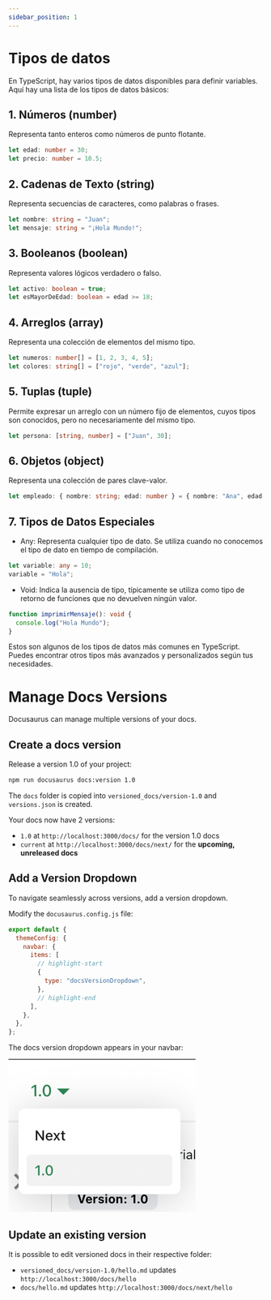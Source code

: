 ```yaml
---
sidebar_position: 1
---
```


# Tipos de datos

En TypeScript, hay varios tipos de datos disponibles para definir variables. Aquí hay una lista de los tipos de datos básicos:

## 1. Números (number)

Representa tanto enteros como números de punto flotante.

```ts
let edad: number = 30;
let precio: number = 10.5;
```

## 2. Cadenas de Texto (string)

Representa secuencias de caracteres, como palabras o frases.

```ts
let nombre: string = "Juan";
let mensaje: string = "¡Hola Mundo!";
```

## 3. Booleanos (boolean)

Representa valores lógicos verdadero o falso.

```ts
let activo: boolean = true;
let esMayorDeEdad: boolean = edad >= 18;
```

## 4. Arreglos (array)

Representa una colección de elementos del mismo tipo.

```ts
let numeros: number[] = [1, 2, 3, 4, 5];
let colores: string[] = ["rojo", "verde", "azul"];
```

## 5. Tuplas (tuple)

Permite expresar un arreglo con un número fijo de elementos, cuyos tipos son conocidos, pero no necesariamente del mismo tipo.

```ts
let persona: [string, number] = ["Juan", 30];
```

## 6. Objetos (object)

Representa una colección de pares clave-valor.

```ts
let empleado: { nombre: string; edad: number } = { nombre: "Ana", edad: 25 };
```

## 7. Tipos de Datos Especiales

- Any: Representa cualquier tipo de dato. Se utiliza cuando no conocemos el tipo de dato en tiempo de compilación.

```ts
let variable: any = 10;
variable = "Hola";
```

- Void: Indica la ausencia de tipo, típicamente se utiliza como tipo de retorno de funciones que no devuelven ningún valor.

```ts
function imprimirMensaje(): void {
  console.log("Hola Mundo");
}
```

Estos son algunos de los tipos de datos más comunes en TypeScript. Puedes encontrar otros tipos más avanzados y personalizados según tus necesidades.

# Manage Docs Versions

Docusaurus can manage multiple versions of your docs.

## Create a docs version

Release a version 1.0 of your project:

```bash
npm run docusaurus docs:version 1.0
```

The `docs` folder is copied into `versioned_docs/version-1.0` and `versions.json` is created.

Your docs now have 2 versions:

- `1.0` at `http://localhost:3000/docs/` for the version 1.0 docs
- `current` at `http://localhost:3000/docs/next/` for the **upcoming, unreleased docs**

## Add a Version Dropdown

To navigate seamlessly across versions, add a version dropdown.

Modify the `docusaurus.config.js` file:

```js title="docusaurus.config.js"
export default {
  themeConfig: {
    navbar: {
      items: [
        // highlight-start
        {
          type: "docsVersionDropdown",
        },
        // highlight-end
      ],
    },
  },
};
```

The docs version dropdown appears in your navbar:

![Docs Version Dropdown](./img/docsVersionDropdown.png)

## Update an existing version

It is possible to edit versioned docs in their respective folder:

- `versioned_docs/version-1.0/hello.md` updates `http://localhost:3000/docs/hello`
- `docs/hello.md` updates `http://localhost:3000/docs/next/hello`
